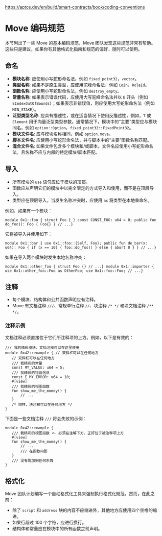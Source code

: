https://aptos.dev/en/build/smart-contracts/book/coding-conventions

# Move 编码规范

本节列出了一些 Move 的基本编码规范，Move 团队发现这些规范非常有帮助。这些只是建议，如果你有其他格式化指南和规范的偏好，随时可以使用。

## 命名

- **模块名称**: 应使用小写蛇形命名法，例如 `fixed_point32`，`vector`。
- **类型名称**: 如果不是原生类型，应使用驼峰命名法，例如 `Coin`，`RoleId`。
- **函数名称**: 应使用小写蛇形命名法，例如 `destroy_empty`。
- **常量名称**: 如果表示错误代码，应使用大写驼峰命名法并以 `E` 开头（例如 `EIndexOutOfBounds`）；如果表示非错误值，则应使用大写蛇形命名法（例如 `MIN_STAKE`）。
- **泛型类型名称**: 应具有描述性，或在适当情况下使用反描述性，例如，`T` 或 `Element` 用于向量泛型类型参数。通常情况下，模块中的“主要”类型应与模块同名，例如 `option::Option`，`fixed_point32::FixedPoint32`。
- **模块文件名**: 应与模块名称相同，例如 `option.move`。
- **脚本文件名**: 应使用小写蛇形命名法，并与脚本中的“主要”函数名称匹配。
- **混合文件名**: 如果文件包含多个模块和/或脚本，文件名应使用小写蛇形命名法，且名称不应与内部的特定模块/脚本匹配。

## 导入

- 所有模块的 `use` 语句应位于模块的顶部。
- 函数应从声明它们的模块中以完全限定的方式导入和使用，而不是在顶层导入。
- 类型应在顶层导入。当发生名称冲突时，应使用 `as` 将类型在本地重命名。

例如，如果有一个模块：

```
module 0x1::foo { struct Foo { } const CONST_FOO: u64 = 0; public fun do_foo(): Foo { Foo{} } // ...}
```

它将被导入并使用如下：

```
module 0x1::bar { use 0x1::foo::{Self, Foo}; public fun do_bar(x: u64): Foo { if (x == 10) { foo::do_foo() } else { abort 0 } } // ...}
```

如果在导入两个模块时发生本地名称冲突：

```
module 0x1::other_foo { struct Foo {} // ...} module 0x1::importer { use 0x1::other_foo::Foo as OtherFoo; use 0x1::foo::Foo; // ...}
```

## 注释

- 每个模块、结构体和公共函数声明应有注释。
- Move 有文档注释 `///`、常规单行注释 `//`、块注释 `/* */` 和块文档注释 `/** */`。

### 注释示例

文档注释必须直接位于它们所注释项的上方。例如，以下是有效的：

```
/// 我的精彩模块，文档注释可以在这里使用
module 0x42::example { // 双斜杠可以在任何地方   
   // 双斜杠可以在任何地方   
   /// 我精彩的常量  
   const MY_VALUE: u64 = 5;   
   /// 我精彩的错误信息  
   const E_MY_ERROR: u64 = 10;   
   #[view]  
   /// 我精彩的视图函数  
   fun show_me_the_money() {    
       // ...  
   }   
   /* 同样，块注释可以在任何地方 */ 
}
```

下面是一些文档注释 `///` 将会失败的示例：

```
module 0x42::example {   
   /// 我精彩的视图函数 <- 必须在注解下方，正好位于被注释项上方  
   #[view]  
   fun show_me_the_money() {    
       // ...    
       /// 在函数内部  
   }   
   /// 没有附加到任何东西  
}
```

## 格式化

Move 团队计划编写一个自动格式化工具来强制执行格式化规范。然而，在此之前：

- 除了 `script` 和 `address` 块的内容不应缩进外，其他地方应使用四个空格的缩进。
- 如果行超过 100 个字符，应进行换行。
- 结构体和常量应在模块中的所有函数之前声明。
